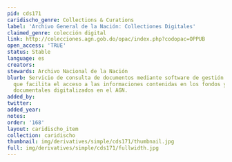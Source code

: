 ```yaml
---
pid: cds171
caridischo_genre: Collections & Curations
label: 'Archivo General de la Nación: Collectiones Digitales'
claimed_genre: colección digital
link: http://colecciones.agn.gob.do/opac/index.php?codopac=OPPUB
open_access: 'TRUE'
status: Stable
language: es
creators:
stewards: Archivo Nacional de la Nación
blurb: Servicio de consulta de documentos mediante software de gestión archivística
  que facilita el acceso a las informaciones contenidas en los fondos y colecciones
  documentales digitalizados en el AGN.
added_by:
twitter:
added_year:
notes:
order: '168'
layout: caridischo_item
collection: caridischo
thumbnail: img/derivatives/simple/cds171/thumbnail.jpg
full: img/derivatives/simple/cds171/fullwidth.jpg
---
```

